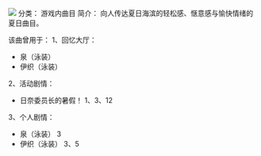 ![](//static.kivo.wiki/images/music/cover/5z7siSK0nQ5tDZGbJ1miIzSJUUn8PgUC.png)
分类： 游戏内曲目
简介：
向人传达夏日海滨的轻松感、惬意感与愉快情绪的夏日曲目。 
 
该曲曾用于： 
1、回忆大厅： 
 - 泉（泳装）
 - 伊织（泳装）

2、活动剧情： 
 - 日奈委员长的暑假！ 1、3、12

3、个人剧情：
 - 泉（泳装） 3
 - 伊织（泳装） 3、5

